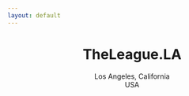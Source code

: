 ```yaml
---
layout: default
---
```

<center>
<h1>TheLeague.LA</h1>
<p>
Los Angeles, California<br/>
USA
</p>
</center>
